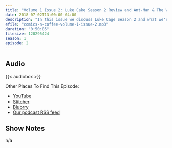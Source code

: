 ```yaml
---
title: "Volume 1 Issue 2: Luke Cake Season 2 Review and Ant-Man & The Wasp Predictions"
date: 2018-07-02T13:00:00-04:00
description: "In this issue we discuss Luke Cage Season 2 and what we're excited about and predictions for Ant-Man & The Wasp."
efile: "comics-n-coffee-volume-1-issue-2.mp3"
duration: "0:50:05"
filesize: 120295424
season: 1
episode: 2
---
```


## Audio

{{< audiobox >}}

Other Places To Find This Episode:

- [YouTube](https://youtu.be/PLjBBJLD9sU)
- [Stitcher](https://www.stitcher.com/s?fid=%22203396%22&refid=stpr)
- [Blubrry](https://www.blubrry.com/comicsncoffee/)
- [Our podcast RSS feed](https://www.ComicsNCoffee.com/podcast/index.xml)

## Show Notes

n/a
